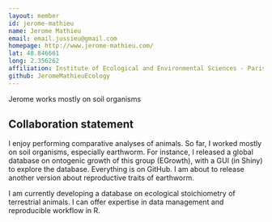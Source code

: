 ```yaml
---
layout: member
id: jerome-mathieu
name: Jerome Mathieu
email: email.jussieu@gmail.com
homepage: http://www.jerome-mathieu.com/
lat: 48.846661
long: 2.356262
affiliation: Institute of Ecological and Environmental Sciences - Paris, Sorbonne University 
github: JeromeMathieuEcology
---
```


Jerome works mostly on soil organisms

## Collaboration statement
I enjoy performing comparative analyses of animals. So far, I worked mostly on soil organisms, especially earthworm. For instance, I released a global database on ontogenic growth of this group (EGrowth), with a GUI (in Shiny) to explore the database. Everything is on GitHub. I am about to release another version about reproductive traits of earthworm. 

I am currently developing a database on ecological stoichiometry of terrestrial animals.
I can offer expertise in data management and reproducible workflow in R.
